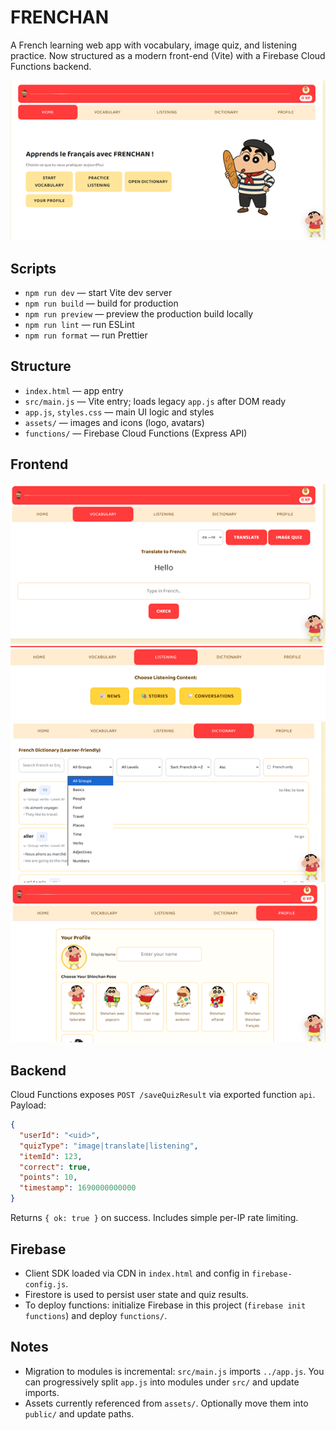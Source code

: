 # FRENCHAN

A French learning web app with vocabulary, image quiz, and listening practice. Now structured as a modern front-end (Vite) with a Firebase Cloud Functions backend.

![FRENCHAN](./screenshots/1.png)

## Scripts

- `npm run dev` — start Vite dev server
- `npm run build` — build for production
- `npm run preview` — preview the production build locally
- `npm run lint` — run ESLint
- `npm run format` — run Prettier

## Structure

- `index.html` — app entry
- `src/main.js` — Vite entry; loads legacy `app.js` after DOM ready
- `app.js`, `styles.css` — main UI logic and styles
- `assets/` — images and icons (logo, avatars)
- `functions/` — Firebase Cloud Functions (Express API)
## Frontend

![FRENCHAN](./screenshots/2.png)
![FRENCHAN](./screenshots/3.png)
![FRENCHAN](./screenshots/4.png)
![FRENCHAN](./screenshots/5.png)

## Backend

Cloud Functions exposes `POST /saveQuizResult` via exported function `api`. Payload:
```json
{
  "userId": "<uid>",
  "quizType": "image|translate|listening",
  "itemId": 123,
  "correct": true,
  "points": 10,
  "timestamp": 1690000000000
}
```
Returns `{ ok: true }` on success. Includes simple per-IP rate limiting.

## Firebase

- Client SDK loaded via CDN in `index.html` and config in `firebase-config.js`.
- Firestore is used to persist user state and quiz results.
- To deploy functions: initialize Firebase in this project (`firebase init functions`) and deploy `functions/`.

## Notes

- Migration to modules is incremental: `src/main.js` imports `../app.js`. You can progressively split `app.js` into modules under `src/` and update imports.
- Assets currently referenced from `assets/`. Optionally move them into `public/` and update paths.
